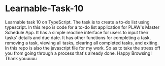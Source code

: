# Learnable-Task-10
Learnable task 10 on TypeScript. The task is to create a to-do list using typescript. In this repo is code for a to-do list application for PLAW's Master Schedule App. It has a simple readline interface for users to input their tasks' details and due date. It has other functions for completing a task, removing a task, viewing all tasks, clearing all completed tasks, and exiting. In this repo is also the javascript file for my work. So as to take the stress off you from going through a process that's already done. Happy Browsing! Thank youuuuu
